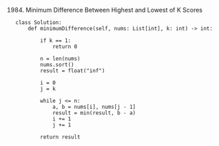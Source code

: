 1984. Minimum Difference Between Highest and Lowest of K Scores

```
class Solution:
    def minimumDifference(self, nums: List[int], k: int) -> int:
        
        if k == 1:
            return 0
        
        n = len(nums)
        nums.sort()
        result = float("inf")

        i = 0
        j = k

        while j <= n:
            a, b = nums[i], nums[j - 1]
            result = min(result, b - a)
            i += 1
            j += 1

        return result
```
